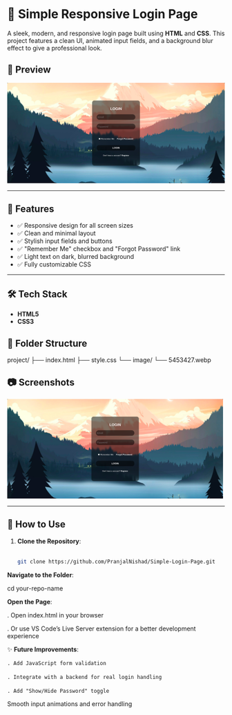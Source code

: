 # 🔐 Simple Responsive Login Page

A sleek, modern, and responsive login page built using **HTML** and **CSS**. This project features a clean UI, animated input fields, and a background blur effect to give a professional look.

## 📸 Preview

![Login Page Screenshot](./image/Screenshot.png)


---

## 🚀 Features

   - ✅ Responsive design for all screen sizes
   - ✅ Clean and minimal layout
   - ✅ Stylish input fields and buttons
   - ✅ "Remember Me" checkbox and "Forgot Password" link
   - ✅ Light text on dark, blurred background
   - ✅ Fully customizable CSS

---

## 🛠️ Tech Stack

   - **HTML5**
   - **CSS3**

## 📁 Folder Structure

   project/
   ├── index.html
   ├── style.css
   └── image/
   └── 5453427.webp

## 📷 Screenshots

<img src="./image/Screenshot.png" width="500" alt="Login Page Screenshot">

---

## 📌 How to Use

1. **Clone the Repository**:
   
   ```bash
   
   git clone https://github.com/PranjalNishad/Simple-Login-Page.git
   
**Navigate to the Folder**:

   cd your-repo-name


**Open the Page**:

   . Open index.html in your browser

   . Or use VS Code’s Live Server extension for a better development experience

✨ **Future Improvements**:

    . Add JavaScript form validation

    . Integrate with a backend for real login handling

    . Add "Show/Hide Password" toggle

 Smooth input animations and error handling

